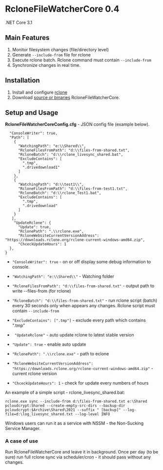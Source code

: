 # RcloneFileWatcherCore 0.4
.NET Core 3.1

## Main Features
1. Monitor filesystem changes (file/directory level)
2. Generate ```--include-from``` file for rclone
3. Execute rclone batch. Rclone command must contain ```--include-from```
4. Synchronize changes in real time.

## Installation
1. Install and configure [rclone](https://rclone.org/)
2. Download [source or binaries](https://github.com/mstarczewski/RcloneFileWatcherCore/releases) RcloneFileWatcherCore.

## Setup and Usage
**RcloneFileWatcherCoreConfig.cfg** - JSON config file (example below).
```{
  "ConsoleWriter": true,
  "Path": [
    {
      "WatchingPath": "e:\\Shared\\",
      "RcloneFilesFromPath": "d:\\files-from-shared.txt",
      "RcloneBatch": "d:\\rclone_livesync_shared.bat",
      "ExcludeContains": [
        ".tmp",
        ".drivedownload1"
      ]
    },
    {
      "WatchingPath": "d:\\test1\\",
      "RcloneFilesFromPath": "d:\\files-from-test1.txt",
      "RcloneBatch": "d:\\rclone_Test1.bat",
      "ExcludeContains": [
        ".tmp",
        ".drivedownload"
      ]
    }
   ],
    "UpdateRclone": {
      "Update": true,
      "RclonePath": ".\\rclone.exe",
      "RcloneWebsiteCurrentVersionAddress": "https://downloads.rclone.org/rclone-current-windows-amd64.zip",
      "ChceckUpdateHours": 1
  },
}
```
- ```"ConsoleWriter": true``` - on or off display some debug information to console.

- ```"WatchingPath": "e:\\Shared\\"```  - Watching folder

- ```"RcloneFilesFromPath": "d:\\files-from-shared.txt"``` - output path to write --files-from (for rclone)

- ```"RcloneBatch": "d:\\files-from-shared.txt"``` - run rclone script (batch) every 30 seconds only when appears any changes. Rclone script must contain ```--include-from```

- ```"ExcludeContains": [".tmp"]``` - exclude every path which contains ".tmp"

- ``` "UpdateRclone"``` - auto update rclone to latest stable version

- ```"Update": true``` - enable auto update

- ```"RclonePath": ".\\rclone.exe"``` - path to eclone

- ```"RcloneWebsiteCurrentVersionAddress": "https://downloads.rclone.org/rclone-current-windows-amd64.zip"``` - current rclone version

- ```"ChceckUpdateHours": 1``` - check for update every numbers of hours


An example of a simple script - rclone_livesync_shared.bat:

```rclone.exe sync --include-from d:\files-from-shared.txt e:\Shared pcloudcrypt:Shared --create-empty-src-dirs --backup-dir pcloudcrypt:$Archive\Shared\2021 --suffix " [backup]" --log-file=d:\log_livesync_shared.txt --log-level INFO```

Windows users can run it as a service with NSSM - the Non-Sucking Service Manager.

### A case of use
Run RcloneFileWatcherCore and leave it in background. Once per day (to be sure) run full rclone sync via scheduler/cron - it should pass without any changes.
